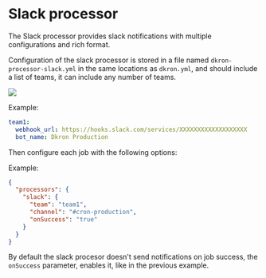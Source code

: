 # Slack processor

The Slack processor provides slack notifications with multiple configurations and rich format.

Configuration of the slack processor is stored in a file named `dkron-processor-slack.yml` in the same locations as `dkron.yml`, and should include a list of teams, it can include any number of teams.

![](/img/slack.png)

Example:
```yaml
team1:
  webhook_url: https://hooks.slack.com/services/XXXXXXXXXXXXXXXXXXX
  bot_name: Dkron Production
```

Then configure each job with the following options:

Example:

```json
{
  "processors": {
    "slack": {
      "team": "team1",
      "channel": "#cron-production",
      "onSuccess": "true"
    }
  }
}
```

By default the slack procesor doesn't send notifications on job success, the `onSuccess` parameter, enables it, like in the previous example.

